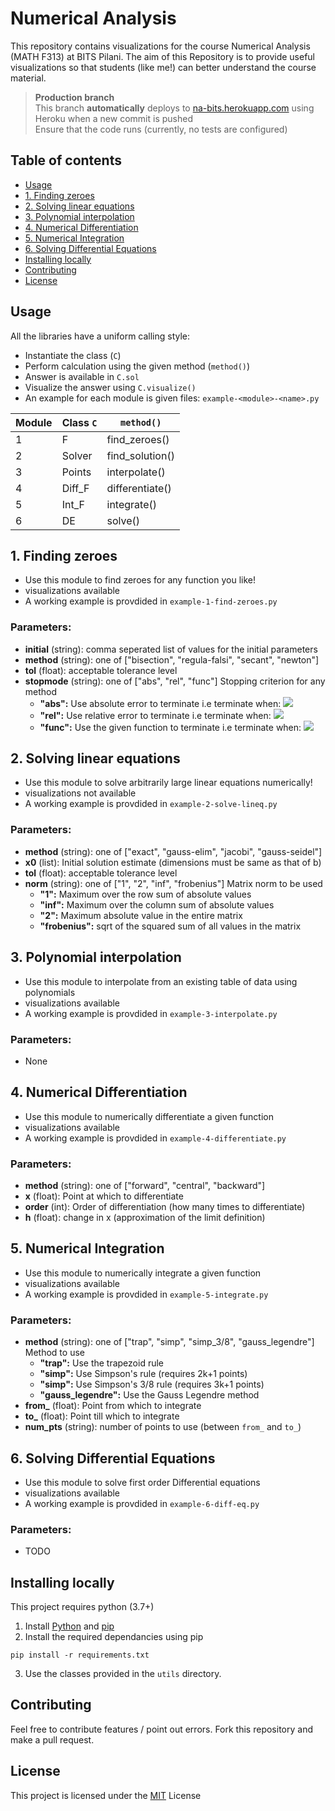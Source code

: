 # Numerical Analysis
This repository contains visualizations for the course Numerical Analysis (MATH F313) at BITS Pilani. The aim of this Repository is to provide useful visualizations so that students (like me!) can better understand the course material.

> **Production branch**  
> This branch **automatically** deploys to [na-bits.herokuapp.com](http://na-bits.herokuapp.com/) using Heroku when a new commit is pushed  
> Ensure that the code runs (currently, no tests are configured)

## Table of contents

* [Usage](#usage)
* [1. Finding zeroes](#1-finding-zeroes)
* [2. Solving linear equations](#2-solving-linear-equations)
* [3. Polynomial interpolation](#3-polynomial-interpolation)
* [4. Numerical Differentiation](#4-numerical-differentiation)
* [5. Numerical Integration](#5-numerical-integration)
* [6. Solving Differential Equations](#6-solving-differential-equations)
* [Installing locally](#installing-locally)
* [Contributing](#contributing)
* [License](#license)

## Usage

All the libraries have a uniform calling style:
* Instantiate the class (```C```)
* Perform calculation using the given method (```method()```)
* Answer is available in ```C.sol```
* Visualize the answer using ```C.visualize()```
* An example for each module is given files: ```example-<module>-<name>.py```

| Module | Class ```C```   | ```method()```   |
|--------|-----------------|------------------|
| 1      | F               | find_zeroes()     |
| 2      | Solver          | find_solution()   |
| 3      | Points          | interpolate()    |
| 4      | Diff_F           | differentiate()   |
| 5      | Int_F           | integrate()      |
| 6      | DE              | solve()          |

## 1. Finding zeroes
- Use this module to find zeroes for any function you like!
- visualizations available
- A working example is provdided in ```example-1-find-zeroes.py```

### Parameters:
- **initial** (string): comma seperated list of values for the initial parameters
- **method** (string):  one of ["bisection", "regula-falsi", "secant", "newton"]
- **tol** (float):  acceptable tolerance level
- **stopmode** (string):  one of ["abs", "rel", "func"]
	Stopping criterion for any method
	- **"abs":**  Use absolute error to terminate i.e terminate when:
	    <img src="https://render.githubusercontent.com/render/math?math=| x_{n} - x_{n-1} | < tol">
    - **"rel":** Use relative error to terminate i.e terminate when:
	    <img src="https://render.githubusercontent.com/render/math?math=| \frac{x_{n} - x_{n-1}}{x_{n-1}} | < tol">
    - **"func":** Use the given function to terminate i.e terminate when:
	    <img src="https://render.githubusercontent.com/render/math?math=| f(x_{n}) | < tol">

## 2. Solving linear equations
- Use this module to solve arbitrarily large linear equations numerically!
- visualizations not available
- A working example is provdided in ```example-2-solve-lineq.py```

### Parameters:
- **method** (string):  one of ["exact", "gauss-elim", "jacobi", "gauss-seidel"]
- **x0** (list): Initial solution estimate (dimensions must be same as that of b)
- **tol** (float):  acceptable tolerance level
- **norm** (string):  one of ["1", "2", "inf", "frobenius"]
	Matrix norm to be used
	- **"1":** Maximum over the row sum of absolute values
	- **"inf":** Maximum over the column sum of absolute values
	- **"2":** Maximum absolute value in the entire matrix
	- **"frobenius":** sqrt of the squared sum of all values in the matrix

## 3. Polynomial interpolation
- Use this module to interpolate from an existing table of data using polynomials
- visualizations available
- A working example is provdided in ```example-3-interpolate.py```

### Parameters:
- None

## 4. Numerical Differentiation
- Use this module to numerically differentiate a given function
- visualizations available
- A working example is provdided in ```example-4-differentiate.py```

### Parameters:
- **method** (string):  one of ["forward", "central", "backward"]
- **x** (float): Point at which to differentiate
- **order** (int): Order of differentiation (how many times to differentiate)
- **h** (float): change in x (approximation of the limit definition)

## 5. Numerical Integration
- Use this module to numerically integrate a given function
- visualizations available
- A working example is provdided in ```example-5-integrate.py```

### Parameters:
- **method** (string):  one of ["trap", "simp", "simp_3/8", "gauss_legendre"]
    Method to use
    - **"trap":** Use the trapezoid rule
    - **"simp":** Use Simpson's rule (requires 2k+1 points)
    - **"simp":** Use Simpson's 3/8 rule (requires 3k+1 points)
    - **"gauss_legendre":** Use the Gauss Legendre method
- **from_** (float): Point from which to integrate
- **to_** (float): Point till which to integrate
- **num_pts** (string): number of points to use (between ```from_``` and ```to_```)

## 6. Solving Differential Equations
- Use this module to solve first order Differential equations
- visualizations available
- A working example is provdided in ```example-6-diff-eq.py```

### Parameters:
- TODO

## Installing locally
This project requires python (3.7+)
1. Install [Python](https://www.python.org/) and [pip](https://pip.pypa.io/en/stable/)
2. Install the required dependancies using pip  
 ```
pip install -r requirements.txt
 ```
3.  Use the classes provided in the ```utils``` directory.

## Contributing
Feel free to contribute features / point out errors. Fork this repository and make a pull request.  

## License
This project is licensed under the [MIT](https://opensource.org/licenses/MIT) License
